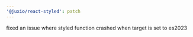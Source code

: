 ```yaml
---
'@juxio/react-styled': patch
---
```


fixed an issue where styled function crashed when target is set to es2023
